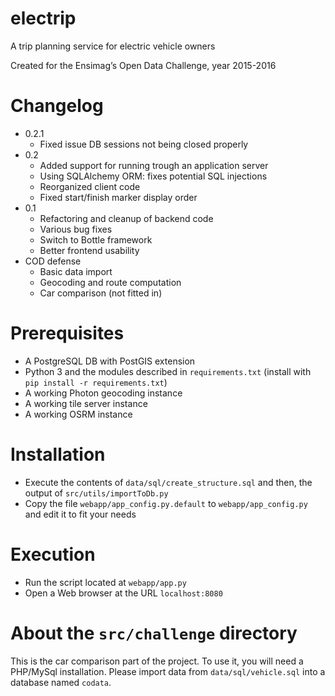 # electrip
A trip planning service for electric vehicle owners

Created for the Ensimag’s Open Data Challenge, year 2015-2016

# Changelog
* 0.2.1
  * Fixed issue DB sessions not being closed properly
* 0.2
  * Added support for running trough an application server
  * Using SQLAlchemy ORM: fixes potential SQL injections
  * Reorganized client code
  * Fixed start/finish marker display order
* 0.1
  * Refactoring and cleanup of backend code
  * Various bug fixes
  * Switch to Bottle framework
  * Better frontend usability
* COD defense
  * Basic data import
  * Geocoding and route computation
  * Car comparison (not fitted in)

# Prerequisites
* A PostgreSQL DB with PostGIS extension
* Python 3 and the modules described in `requirements.txt` (install with
  `pip install -r requirements.txt`)
* A working Photon geocoding instance
* A working tile server instance
* A working OSRM instance

# Installation
* Execute the contents of `data/sql/create_structure.sql` and then, the output
  of `src/utils/importToDb.py`
* Copy the file `webapp/app_config.py.default` to `webapp/app_config.py` and
  edit it to fit your needs

# Execution
* Run the script located at `webapp/app.py`
* Open a Web browser at the URL `localhost:8080`

# About the `src/challenge` directory
This is the car comparison part of the project.
To use it, you will need a PHP/MySql installation.
Please import data from `data/sql/vehicle.sql` into a database named `codata`.
